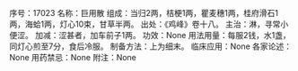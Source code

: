 序号：17023
名称：巨用散
组成：当归2两，桔梗1两，瞿麦穗1两，桂府滑石1两，海蛤1两，灯心10束，甘草半两。
出处：《鸡峰》卷十八。
主治：淋，寻常小便涩。
加减：涩甚者，加车前子1两。
功效：None
用法用量：每服2钱，水1盏，同灯心煎至7分，食后冷服。
制备方法：上为细末。
临床应用：None
各家论述：None
用药禁忌：None
附注：None
